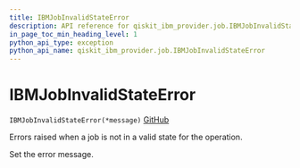 ```yaml
---
title: IBMJobInvalidStateError
description: API reference for qiskit_ibm_provider.job.IBMJobInvalidStateError
in_page_toc_min_heading_level: 1
python_api_type: exception
python_api_name: qiskit_ibm_provider.job.IBMJobInvalidStateError
---
```


# IBMJobInvalidStateError

<span id="qiskit_ibm_provider.job.IBMJobInvalidStateError" />

`IBMJobInvalidStateError(*message)` [GitHub](https://github.com/qiskit/qiskit-ibm-provider/tree/stable/0.9/qiskit_ibm_provider/job/exceptions.py "view source code")

Errors raised when a job is not in a valid state for the operation.

Set the error message.

